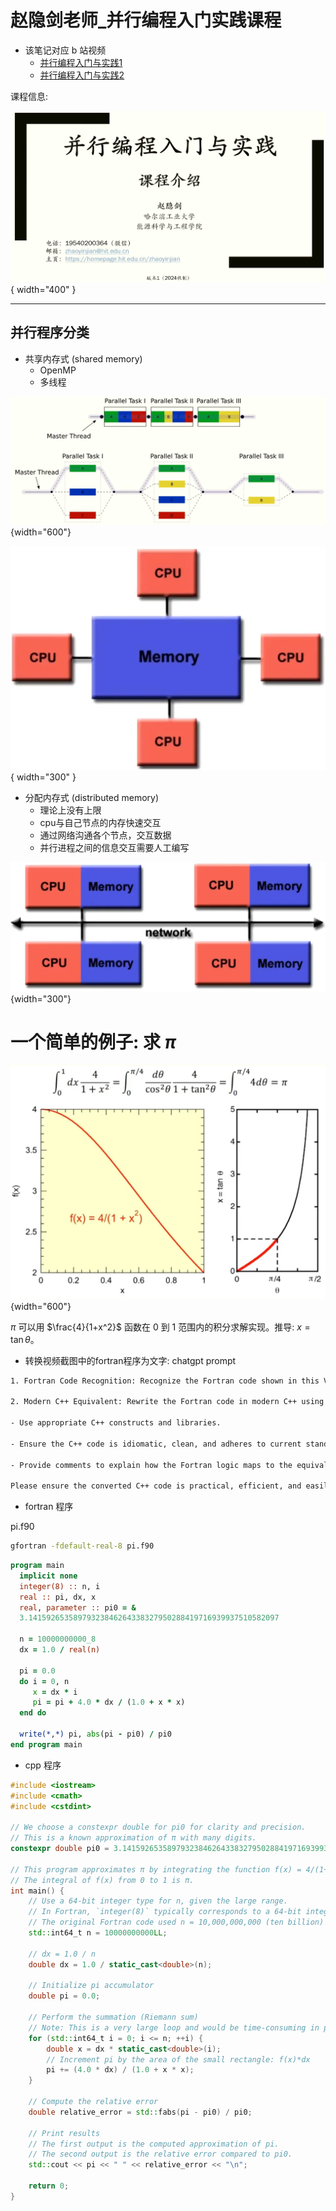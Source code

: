 # 赵隐剑老师_并行编程入门实践课程

* 该笔记对应 b 站视频
	*  [并行编程入门与实践1](https://www.bilibili.com/video/BV1dVSdYLE8R/?spm_id_from=333.999.0.0&vd_source=b7bbd99721bfe117cc47d14c9f45af86)
	* [并行编程入门与实践2](https://www.bilibili.com/video/BV1wNDRYdEHw/?spm_id_from=333.999.0.0&vd_source=b7bbd99721bfe117cc47d14c9f45af86)

课程信息: 

![输入图片说明](https://github.com/ymma98/picx-images-hosting/raw/master/20241210/image.1027v3stf1.webp){ width="400" }

---

## 并行程序分类

* 共享内存式 (shared memory)
	* OpenMP
	* 多线程

![输入图片说明](https://github.com/ymma98/picx-images-hosting/raw/master/20241210/image.51e79irczs.webp){width="600"}

![输入图片说明](https://github.com/ymma98/picx-images-hosting/raw/master/20241210/image.231x60ftz2.webp)
{ width="300" }




* 分配内存式 (distributed memory)
	* 理论上没有上限
	* cpu与自己节点的内存快速交互
	* 通过网络沟通各个节点，交互数据
	* 并行进程之间的信息交互需要人工编写


![输入图片说明](https://github.com/ymma98/picx-images-hosting/raw/master/20241210/image.1lbvhffowk.webp){width="300"}



# 一个简单的例子: 求 $\pi$


![输入图片说明](https://github.com/ymma98/picx-images-hosting/raw/master/20241210/image.8ojqx1zajr.webp){width="600"}

$\pi$ 可以用 $\frac{4}{1+x^2}$ 函数在 0 到 1 范围内的积分求解实现。推导: $x=\tan\theta$。

* 转换视频截图中的fortran程序为文字: chatgpt prompt

```bash
1. Fortran Code Recognition: Recognize the Fortran code shown in this Vim screenshot and convert it into text form.

2. Modern C++ Equivalent: Rewrite the Fortran code in modern C++ using best practices. Specifically:

- Use appropriate C++ constructs and libraries.

- Ensure the C++ code is idiomatic, clean, and adheres to current standards (e.g., C++17 or C++20).

- Provide comments to explain how the Fortran logic maps to the equivalent C++ constructs.

Please ensure the converted C++ code is practical, efficient, and easily understandable.
```

* fortran 程序

pi.f90

```bash
gfortran -fdefault-real-8 pi.f90
```

```fortran
program main
  implicit none
  integer(8) :: n, i
  real :: pi, dx, x
  real, parameter :: pi0 = &
  3.14159265358979323846264338327950288419716939937510582097

  n = 10000000000_8
  dx = 1.0 / real(n)

  pi = 0.0
  do i = 0, n
     x = dx * i
     pi = pi + 4.0 * dx / (1.0 + x * x)
  end do

  write(*,*) pi, abs(pi - pi0) / pi0
end program main
```

* cpp 程序

```cpp
#include <iostream>
#include <cmath>
#include <cstdint>

// We choose a constexpr double for pi0 for clarity and precision.
// This is a known approximation of π with many digits.
constexpr double pi0 = 3.14159265358979323846264338327950288419716939937510582097;

// This program approximates π by integrating the function f(x) = 4/(1+x²) from x = 0 to x = 1.
// The integral of f(x) from 0 to 1 is π.
int main() {
    // Use a 64-bit integer type for n, given the large range.
    // In Fortran, `integer(8)` typically corresponds to a 64-bit integer.
    // The original Fortran code used n = 10,000,000,000 (ten billion) as a demonstration.
    std::int64_t n = 10000000000LL; 

    // dx = 1.0 / n
    double dx = 1.0 / static_cast<double>(n);

    // Initialize pi accumulator
    double pi = 0.0;

    // Perform the summation (Riemann sum)
    // Note: This is a very large loop and would be time-consuming in practice.
    for (std::int64_t i = 0; i <= n; ++i) {
        double x = dx * static_cast<double>(i);
        // Increment pi by the area of the small rectangle: f(x)*dx
        pi += (4.0 * dx) / (1.0 + x * x);
    }

    // Compute the relative error
    double relative_error = std::fabs(pi - pi0) / pi0;

    // Print results
    // The first output is the computed approximation of pi.
    // The second output is the relative error compared to pi0.
    std::cout << pi << " " << relative_error << "\n";

    return 0;
}
```
<!--stackedit_data:
eyJoaXN0b3J5IjpbLTIxODQ1OTQ2NywtMjEyOTM4MTg0MiwtOT
Y3NDEwNTkyLC0zMTk0MjI1NjIsLTE4NTgyMzQ0NzZdfQ==
-->